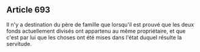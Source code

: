 Article 693
----
Il n'y a destination du père de famille que lorsqu'il est prouvé que les deux
fonds actuellement divisés ont appartenu au même propriétaire, et que c'est par
lui que les choses ont été mises dans l'état duquel résulte la servitude.
